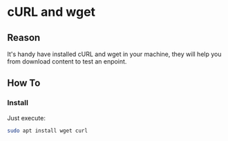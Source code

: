# cURL and wget

## Reason

It's handy have installed cURL and wget in your machine, they will help you from download content to test an enpoint.

## How To

### Install

Just execute:

```bash
sudo apt install wget curl
```
